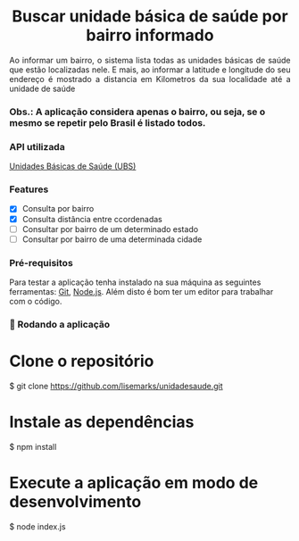 <h1 align="center"> Buscar unidade básica de saúde por bairro informado </h1>
<p align="justify"> Ao informar um bairro, o sistema lista todas as unidades básicas de saúde que estão localizadas nele. E mais, ao informar a latitude e longitude do seu endereço é mostrado a distancia em Kilometros da sua localidade até a unidade de saúde </p>

### Obs.: A aplicação considera apenas o bairro, ou seja, se o mesmo se repetir pelo Brasil é listado todos.

### API utilizada
[Unidades Básicas de Saúde (UBS)](https://dados.gov.br/dataset/unidades-basicas-de-saude-ubs/resource/1684b8d1-f8fd-4870-9556-31154b2d75c9)

### Features
- [x] Consulta por bairro
- [x] Consulta distância entre ccordenadas
- [ ] Consultar por bairro de um determinado estado
- [ ] Consultar por bairro de uma determinada cidade

### Pré-requisitos

Para testar a aplicação tenha instalado na sua máquina as seguintes ferramentas:
[Git](https://git-scm.com), [Node.js](https://nodejs.org/en/). 
Além disto é bom ter um editor para trabalhar com o código.

### 🎲 Rodando a aplicação

# Clone o repositório
$ git clone <https://github.com/lisemarks/unidadesaude.git>

# Instale as dependências
$ npm install

# Execute a aplicação em modo de desenvolvimento
$ node index.js
